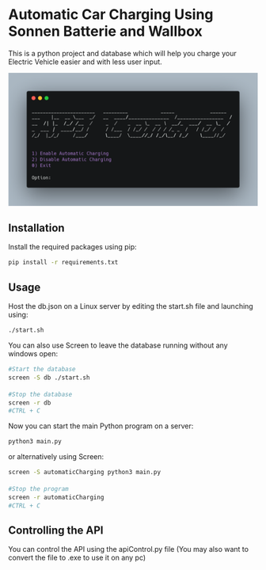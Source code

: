 # Automatic Car Charging Using Sonnen Batterie and Wallbox

This is a python project and database which will help you charge your Electric Vehicle easier and with less user input.

![Preview](preview.png?raw=true "Preview")

## Installation

Install the required packages using pip:

```bash
pip install -r requirements.txt
```

## Usage

Host the db.json on a Linux server by editing the start.sh file and launching using:

```bash
./start.sh
```
You can also use Screen to leave the database running without any windows open:

```bash
#Start the database
screen -S db ./start.sh

#Stop the database 
screen -r db
#CTRL + C
```
Now you can start the main Python program on a server:
```bash
python3 main.py
```
or alternatively using Screen:
```bash
screen -S automaticCharging python3 main.py

#Stop the program
screen -r automaticCharging
#CTRL + C
```
## Controlling the API
You can control the API using the apiControl.py file (You may also want to convert the file to .exe to use it on any pc)
